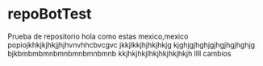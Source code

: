 # repoBotTest
Prueba de repositorio
hola como estas
mexico,mexico
popiojkhkjkjhkjjhjhvnvhhcbvcgvc
jkkjlkkjhjhkjhkjg
kjghjgjhghjgjhgjhgjhghjg
bjkbmbmbmnbmnbmnbmnbmnb
kkjhkjhkjlhkjhkjhkjhkjh
llll
cambios
